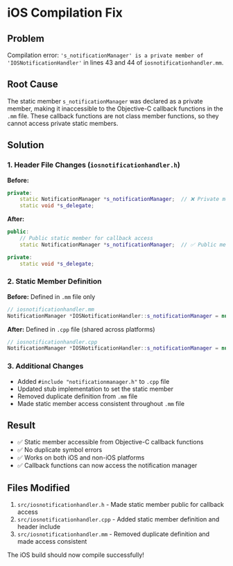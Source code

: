 # iOS Compilation Fix

## Problem
Compilation error: `'s_notificationManager' is a private member of 'IOSNotificationHandler'` in lines 43 and 44 of `iosnotificationhandler.mm`.

## Root Cause
The static member `s_notificationManager` was declared as a private member, making it inaccessible to the Objective-C callback functions in the `.mm` file. These callback functions are not class member functions, so they cannot access private static members.

## Solution

### 1. Header File Changes (`iosnotificationhandler.h`)
**Before:**
```cpp
private:
    static NotificationManager *s_notificationManager;  // ❌ Private member
    static void *s_delegate;
```

**After:**
```cpp
public:
    // Public static member for callback access
    static NotificationManager *s_notificationManager;  // ✅ Public member

private:
    static void *s_delegate;
```

### 2. Static Member Definition
**Before:** Defined in `.mm` file only
```cpp
// iosnotificationhandler.mm
NotificationManager *IOSNotificationHandler::s_notificationManager = nullptr;
```

**After:** Defined in `.cpp` file (shared across platforms)
```cpp
// iosnotificationhandler.cpp
NotificationManager *IOSNotificationHandler::s_notificationManager = nullptr;
```

### 3. Additional Changes
- Added `#include "notificationmanager.h"` to `.cpp` file
- Updated stub implementation to set the static member
- Removed duplicate definition from `.mm` file
- Made static member access consistent throughout `.mm` file

## Result
- ✅ Static member accessible from Objective-C callback functions
- ✅ No duplicate symbol errors
- ✅ Works on both iOS and non-iOS platforms
- ✅ Callback functions can now access the notification manager

## Files Modified
1. `src/iosnotificationhandler.h` - Made static member public for callback access
2. `src/iosnotificationhandler.cpp` - Added static member definition and header include
3. `src/iosnotificationhandler.mm` - Removed duplicate definition and made access consistent

The iOS build should now compile successfully!